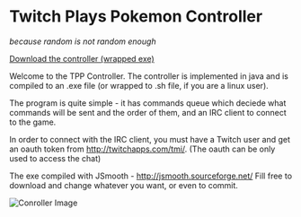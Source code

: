 Twitch Plays Pokemon Controller
===============================

*because random is not random enough*

[Download the controller (wrapped exe)](https://github.com/tmrlvi/twitch-pokemon-controller/raw/master/twitchpokemon.exe)

Welcome to the TPP Controller. The controller is implemented in java and
is compiled to an .exe file (or wrapped to .sh file, if you are a linux user).

The program is quite simple - it has commands queue which deciede what commands
will be sent and the order of them, and an IRC client to connect to the game.

In order to connect with the IRC client, you must have a Twitch user and
get an oauth token from http://twitchapps.com/tmi/. (The oauth can be only used
to access the chat)

The exe compiled with JSmooth - http://jsmooth.sourceforge.net/
Fill free to download and change whatever you want, or even to commit.

![Conroller Image](https://raw.github.com/tmrlvi/twitch-pokemon-controller/master/controller.png)
